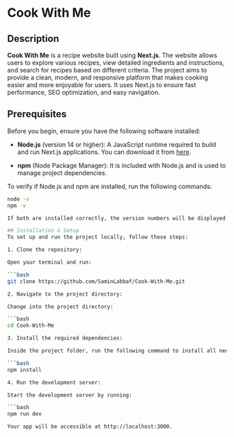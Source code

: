 # Cook With Me

## Description
**Cook With Me** is a recipe website built using **Next.js**. The website allows users to explore various recipes, view detailed ingredients and instructions, and search for recipes based on different criteria. The project aims to provide a clean, modern, and responsive platform that makes cooking easier and more enjoyable for users. It uses Next.js to ensure fast performance, SEO optimization, and easy navigation.

## Prerequisites
Before you begin, ensure you have the following software installed:

- **Node.js** (version 14 or higher): A JavaScript runtime required to build and run Next.js applications. You can download it from [here](https://nodejs.org/).
  
- **npm** (Node Package Manager): It is included with Node.js and is used to manage project dependencies.

To verify if Node.js and npm are installed, run the following commands:

```bash
node -v
npm -v

If both are installed correctly, the version numbers will be displayed.

## Installation & Setup
To set up and run the project locally, follow these steps:

1. Clone the repository:

Open your terminal and run:

```bash
git clone https://github.com/SaminLabbaf/Cook-With-Me.git

2. Navigate to the project directory:

Change into the project directory:

```bash
cd Cook-With-Me

3. Install the required dependencies:

Inside the project folder, run the following command to install all necessary dependencies:

```bash
npm install

4. Run the development server:

Start the development server by running:

```bash
npm run dev

Your app will be accessible at http://localhost:3000.
